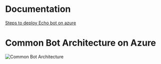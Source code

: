 # Documentation
[Steps to deploy Echo bot on azure](https://github.com/nidhisht/BotFrameworkV4Samples/wiki/Steps:-Deploy-Echo-Bot-on-Azure)

# Common Bot Architecture on Azure
![Common Bot Architecture](https://user-images.githubusercontent.com/42999787/72779441-f6d64600-3c41-11ea-9075-e13c24e9fc84.png)
